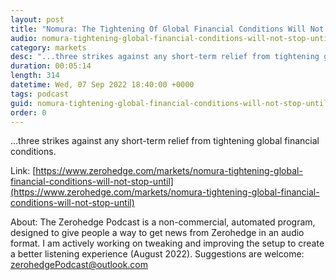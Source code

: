 ```yaml
---
layout: post
title: "Nomura: The Tightening Of Global Financial Conditions Will Not Stop Until..."
audio: nomura-tightening-global-financial-conditions-will-not-stop-until-0
category: markets
desc: "...three strikes against any short-term relief from tightening global financial conditions."
duration: 00:05:14
length: 314
datetime: Wed, 07 Sep 2022 18:40:00 +0000
tags: podcast
guid: nomura-tightening-global-financial-conditions-will-not-stop-until-0
order: 0
---
```

...three strikes against any short-term relief from tightening global financial conditions.

Link: [https://www.zerohedge.com/markets/nomura-tightening-global-financial-conditions-will-not-stop-until](https://www.zerohedge.com/markets/nomura-tightening-global-financial-conditions-will-not-stop-until)

About: The Zerohedge Podcast is a non-commercial, automated program, designed to give people a way to get news from Zerohedge in an audio format.  I am actively working on tweaking and improving the setup to create a better listening experience (August 2022).  Suggestions are welcome: [zerohedgePodcast@outlook.com](mailto:zerohedgePodcast@outlook.com)